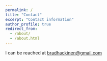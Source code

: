 ```yaml
---
permalink: /
title: "Contact"
excerpt: "Contact information"
author_profile: true
redirect_from:
  - /about/
  - /about.html
---
```


I can be reached at <bradhackinen@gmail.com>
